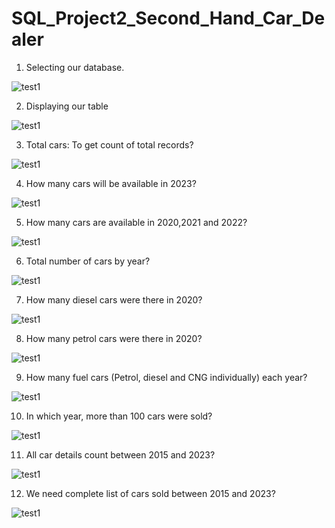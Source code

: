 # SQL_Project2_Second_Hand_Car_Dealer

1. Selecting our database.

![test1](https://github.com/Mervin50/SQL_Project2_Second_Hand_Car_Dealer/assets/167336864/81e396e0-e83f-405f-8016-25891c01af34)

2. Displaying our table

![test1](https://github.com/Mervin50/SQL_Project2_Second_Hand_Car_Dealer/assets/167336864/fa96885f-e6b6-4fdd-97c7-f2263fabbe81)

3. Total cars: To get count of total records?

![test1](https://github.com/Mervin50/SQL_Project2_Second_Hand_Car_Dealer/assets/167336864/01ca16cb-8f4a-4693-9a22-a3af5a769d2a)

4. How many cars will be available in 2023?

![test1](https://github.com/Mervin50/SQL_Project2_Second_Hand_Car_Dealer/assets/167336864/39348f05-8a6a-4130-b7fb-da1b0da64f9f)

5. How many cars are available in 2020,2021 and 2022?

![test1](https://github.com/Mervin50/SQL_Project2_Second_Hand_Car_Dealer/assets/167336864/bfedb794-c8fc-4794-8caf-f1a387df920c)

6. Total number of cars by year?

![test1](https://github.com/Mervin50/SQL_Project2_Second_Hand_Car_Dealer/assets/167336864/a39049dd-5e83-4d12-81ed-258aa60ce8eb)

7. How many diesel cars were there in 2020?

![test1](https://github.com/Mervin50/SQL_Project2_Second_Hand_Car_Dealer/assets/167336864/0572cada-f159-4eb5-a78c-638da27ddcf9)


8. How many petrol cars were there in 2020?

![test1](https://github.com/Mervin50/SQL_Project2_Second_Hand_Car_Dealer/assets/167336864/92fb54d5-2f95-402e-9bd6-16439819d7f7)

9. How many fuel cars (Petrol, diesel and CNG individually) each year?

![test1](https://github.com/Mervin50/SQL_Project2_Second_Hand_Car_Dealer/assets/167336864/3d4ccbde-796e-47ad-9a21-faf7f4e23b3d)

10. In which year, more than 100 cars were sold?

![test1](https://github.com/Mervin50/SQL_Project2_Second_Hand_Car_Dealer/assets/167336864/560c34bb-32a7-4464-8b43-b92307ee1ed3)

11. All car details count between 2015 and 2023?

![test1](https://github.com/Mervin50/SQL_Project2_Second_Hand_Car_Dealer/assets/167336864/4aa8be64-34d4-42eb-a2aa-ab4ccedfdc09)

12. We need complete list of cars sold between 2015 and 2023?

![test1](https://github.com/Mervin50/SQL_Project2_Second_Hand_Car_Dealer/assets/167336864/5e630948-fba4-4bfb-a439-0fd1e3045505)












